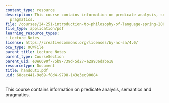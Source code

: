 ```yaml
---
content_type: resource
description: This course contains information on predicate analysis, semantics and
  pragmatics.
file: /courses/24-251-introduction-to-philosophy-of-language-spring-2005/68cac4419e69f8d49798143e3ec90084_handout1.pdf
file_type: application/pdf
learning_resource_types:
- Lecture Notes
license: https://creativecommons.org/licenses/by-nc-sa/4.0/
ocw_type: OCWFile
parent_title: Lecture Notes
parent_type: CourseSection
parent_uid: e0e6690f-75b9-739d-5d27-a2a936dab618
resourcetype: Document
title: handout1.pdf
uid: 68cac441-9e69-f8d4-9798-143e3ec90084
---
```

This course contains information on predicate analysis, semantics and pragmatics.